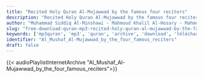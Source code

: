 ```yaml
---
title: "Recited Holy Quran Al-Mujawwad by the famous four reciters"
description: "Recited Holy Quran Al-Mujawwad by the famous four reciters"
author: "Muhammad Siddiq Al-Minshawi - Mahmoud Khalil Al-Hosary - Mahmoud Ali Al-Banna - Abdul Baset Abdul Samad"
slug: "free-download-quran-mp3-recited-holy-quran-al-mujawwad-by-the-famous-four-reciters"
keywords: ['mp3quran', 'mp3', 'quran', 'archive', 'download', 'télécharger', 'coran', 'islam', 'Al-Mushaf', 'Al-Mujawwad', 'by', 'the', 'four', 'famous', 'reciters', 'Abdulbasit', 'Abdulsamad', 'Mohammed', 'Siddiq', 'Al-Minshawi', 'Mahmood', 'Ali', 'Albana', 'Mahmoud', 'Khalil', 'Al-Hussary', 'مشاهير', 'القراء', 'الأربعة', 'قرآن', 'مصحف', 'مرتل', 'مجود', 'القرآن', 'الكريم', 'المصحف', 'المرتل', 'المجود', 'إسلام', 'محمد', 'صديق', 'المنشاوي', 'محمود', 'خليل', 'الحصري', 'محمود', 'علي', 'البنا', 'عبدالباسط', 'عبدالصمد', 'تحميل']
identifier: "Al_Mushaf_Al-Mujawwad_by_the_four_famous_reciters"
draft: false
---
```


{{< audioPlaylistInternetArchive "Al_Mushaf_Al-Mujawwad_by_the_four_famous_reciters">}}

